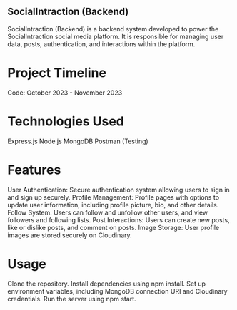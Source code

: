 ## SocialIntraction (Backend)
  SocialIntraction (Backend) is a backend system developed to power the SocialIntraction social media platform. It is responsible for managing user data, posts, authentication, and interactions within the platform.

# Project Timeline
  Code: October 2023 - November 2023
# Technologies Used
  Express.js
  Node.js
  MongoDB
  Postman (Testing)
# Features
  User Authentication: Secure authentication system allowing users to sign in and sign up securely.
  Profile Management: Profile pages with options to update user information, including profile picture, bio, and other details.
  Follow System: Users can follow and unfollow other users, and view followers and following lists.
  Post Interactions: Users can create new posts, like or dislike posts, and comment on posts.
  Image Storage: User profile images are stored securely on Cloudinary.
# Usage
  Clone the repository.
  Install dependencies using npm install.
  Set up environment variables, including MongoDB connection URI and Cloudinary credentials.
  Run the server using npm start.
